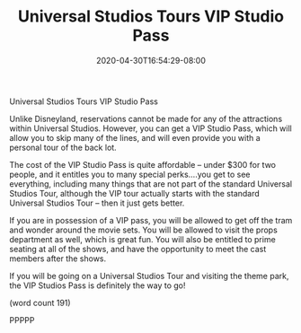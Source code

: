 ﻿---
title: "Universal Studios Tours VIP Studio Pass"
date: 2020-04-30T16:54:29-08:00
description: "Universal Studio Tours Tips for Web Success"
featured_image: "/images/Universal Studio Tours.jpg"
tags: ["Universal Studio Tours"]
---

Universal Studios Tours VIP Studio Pass

Unlike Disneyland, reservations cannot be made for 
any of the attractions within Universal Studios. 
However, you can get a VIP Studio Pass, which 
will allow you to skip many of the lines, and will 
even provide you with a personal tour of the back lot. 

The cost of the VIP Studio Pass is quite affordable 
– under $300 for two people, and it entitles you to 
many special perks….you get to see everything, 
including many things that are not part of the 
standard Universal Studios Tour, although the VIP 
tour actually starts with the standard Universal 
Studios Tour – then it just gets better.

If you are in possession of a VIP pass, you will be 
allowed to get off the tram and wonder around the 
movie sets. You will be allowed to visit the props 
department as well, which is great fun. You will also 
be entitled to prime seating at all of the shows, and 
have the opportunity to meet the cast members 
after the shows. 

If you will be going on a Universal Studios Tour and 
visiting the theme park, the VIP Studios Pass is 
definitely the way to go!

(word count 191)

PPPPP




